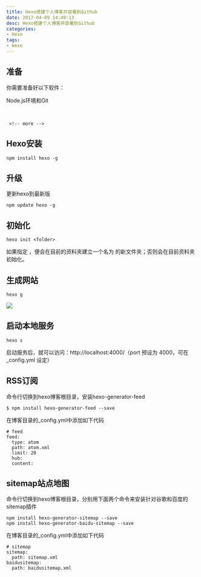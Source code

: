 ```yaml
---
title: Hexo搭建个人博客并部署到Github
date: 2017-04-09 14:49:13
desc: Hexo搭建个人博客并部署到Github
categories:
- Hexo
tags:
- Hexo
---
```

## 准备
你需要准备好以下软件：

Node.js环境和Git

​	

	 <!-- more -->

## Hexo安装

```
npm install hexo -g
```
## 升级
更新hexo到最新版

```
npm update hexo -g
```
## 初始化

```
hexo init <folder>
```
如果指定 <folder>，便会在目前的资料夹建立一个名为 <folder> 的新文件夹；否则会在目前资料夹初始化。
## 生成网站

```
hexo g
```
![](https://ws3.sinaimg.cn/large/006tKfTcgy1fifng5l6kwj30rs0fnk2p.jpg)

## 启动本地服务

```
hexo s
```
启动服务后，就可以访问：http://localhost:4000/（port 预设为 4000，可在 \_config.yml 设定）

## RSS订阅
命令行切换到hexo博客根目录，安装hexo-generator-feed

```
$ npm install hexo-generator-feed --save
```
在博客目录的\_config.yml中添加如下代码

```
# feed   
feed:
  type: atom
  path: atom.xml
  limit: 20
  hub:
  content:
```

## sitemap站点地图
命令行切换到hexo博客根目录，分别用下面两个命令来安装针对谷歌和百度的sitemap插件

```shell
npm install hexo-generator-sitemap --save
npm install hexo-generator-baidu-sitemap --save
```

在博客目录的\_config.yml中添加如下代码

```
# sitemap
sitemap:
  path: sitemap.xml
baidusitemap:
  path: baidusitemap.xml 
```

